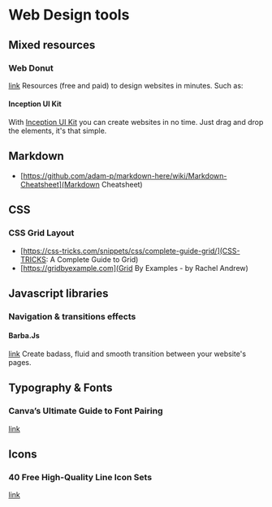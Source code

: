 # Web Design tools

## Mixed resources

### Web Donut
[link](http://webdonut.net/index.html)
Resources (free and paid) to design websites in minutes. Such as:
#### Inception UI Kit
With [Inception UI Kit](http://webdonut.net/inception.html) you can create websites in no time. Just drag and drop the elements, it's that simple.

## Markdown

+ [https://github.com/adam-p/markdown-here/wiki/Markdown-Cheatsheet](Markdown Cheatsheet)

## CSS

### CSS Grid Layout

+ [https://css-tricks.com/snippets/css/complete-guide-grid/](CSS-TRICKS: A Complete Guide to Grid)
+ [https://gridbyexample.com](Grid By Examples - by Rachel Andrew)

## Javascript libraries

### Navigation &amp; transitions effects

#### Barba.Js
[link](http://barbajs.org)
Create badass, fluid and smooth transition between your website's pages.

## Typography &amp; Fonts

### Canva’s Ultimate Guide to Font Pairing
[link](https://designschool.canva.com/blog/the-ultimate-guide-to-font-pairing/)

## Icons

### 40 Free High-Quality Line Icon Sets
[link](https://www.webpagefx.com/blog/web-design/line-icons-free/)